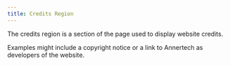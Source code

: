 ```yaml
---
title: Credits Region
---
```


The credits region is a section of the page used to display website credits.

Examples might include a copyright notice or a link to Annertech as developers of the website.
